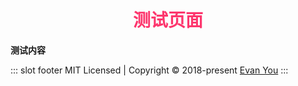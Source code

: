 # <div align="center"><font color=#FD366D>测试页面</font></div>

**测试内容**

::: slot footer
MIT Licensed | Copyright © 2018-present [Evan You](https://github.com/yyx990803)
:::